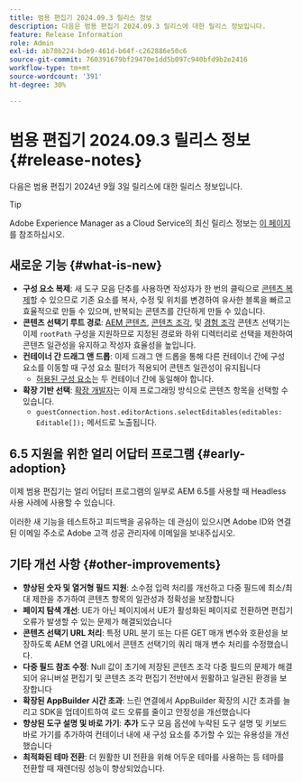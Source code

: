 ```yaml
---
title: 범용 편집기 2024.09.3 릴리스 정보
description: 다음은 범용 편집기 2024.09.3 릴리스에 대한 릴리스 정보입니다.
feature: Release Information
role: Admin
exl-id: ab78b224-bde9-461d-b64f-c262886e50c6
source-git-commit: 760391679bf29470e1dd5b097c940bfd9b2e2416
workflow-type: tm+mt
source-wordcount: '391'
ht-degree: 30%

---
```


# 범용 편집기 2024.09.3 릴리스 정보 {#release-notes}

다음은 범용 편집기 2024년 9월 3일 릴리스에 대한 릴리스 정보입니다.

>[!TIP]
>
>Adobe Experience Manager as a Cloud Service의 최신 릴리스 정보는 [이 페이지](/help/release-notes/release-notes-cloud/release-notes-current.md)를 참조하십시오.

## 새로운 기능 {#what-is-new}

* **구성 요소 복제**: 새 도구 모음 단추를 사용하면 작성자가 한 번의 클릭으로 [콘텐츠 복제](/help/sites-cloud/authoring/universal-editor/authoring.md#duplicating-components)할 수 있으므로 기존 요소를 복사, 수정 및 위치를 변경하여 유사한 블록을 빠르고 효율적으로 만들 수 있으며, 반복되는 콘텐츠를 간단하게 만들 수 있습니다.
* **콘텐츠 선택기 루트 경로**: [AEM 콘텐츠](/help/implementing/universal-editor/field-types.md#aem-content), [콘텐츠 조각,](/help/implementing/universal-editor/field-types.md#content-fragment) 및 [경험 조각](/help/implementing/universal-editor/field-types.md#experience-fragment) 콘텐츠 선택기는 이제 `rootPath` 구성을 지원하므로 지정된 경로와 하위 디렉터리로 선택을 제한하여 콘텐츠 일관성을 유지하고 작성자 효율성을 높입니다.
* **컨테이너 간 드래그 앤 드롭**: 이제 드래그 앤 드롭을 통해 다른 컨테이너 간에 구성 요소를 이동할 때 구성 요소 필터가 적용되어 콘텐츠 일관성이 유지됩니다
   * [허용된 구성 요소](/help/implementing/universal-editor/customizing.md#filtering-components)는 두 컨테이너 간에 동일해야 합니다.
* **확장 기반 선택**: [확장 개발자](/help/implementing/universal-editor/customizing.md#extending)는 이제 프로그래밍 방식으로 콘텐츠 항목을 선택할 수 있습니다.
   * `guestConnection.host.editorActions.selectEditables(editables: Editable[]);` 메서드로 노출됩니다.

## 6.5 지원을 위한 얼리 어답터 프로그램 {#early-adoption}

이제 범용 편집기는 얼리 어답터 프로그램의 일부로 AEM 6.5를 사용할 때 Headless 사용 사례에 사용할 수 있습니다.

이러한 새 기능을 테스트하고 피드백을 공유하는 데 관심이 있으시면 Adobe ID와 연결된 이메일 주소로 Adobe 고객 성공 관리자에 이메일을 보내주십시오.

## 기타 개선 사항 {#other-improvements}

* **향상된 숫자 및 열거형 필드 지원**: 소수점 입력 처리를 개선하고 다중 필드에 최소/최대 제한을 추가하여 콘텐츠 항목의 일관성과 정확성을 보장합니다
* **페이지 탐색 개선**: UE가 아닌 페이지에서 UE가 활성화된 페이지로 전환하면 편집기 오류가 발생할 수 있는 문제가 해결되었습니다
* **콘텐츠 선택기 URL 처리**: 특정 URL 분기 또는 다른 GET 매개 변수와 호환성을 보장하도록 AEM 연결 URL에서 콘텐츠 선택기의 쿼리 매개 변수 처리를 수정했습니다.
* **다중 필드 참조 수정**: Null 값이 초기에 저장된 콘텐츠 조각 다중 필드의 문제가 해결되어 유니버설 편집기 및 콘텐츠 조각 편집기 전반에서 원활하고 일관된 환경을 보장합니다
* **확장된 AppBuilder 시간 초과**: 느린 연결에서 AppBuilder 확장의 시간 초과를 늘리고 SDK을 업데이트하여 로드 오류를 줄이고 안정성을 개선했습니다
* **향상된 도구 설명 및 바로 가기**: **추가** 도구 모음 옵션에 누락된 도구 설명 및 키보드 바로 가기를 추가하여 컨테이너 내에 새 구성 요소를 추가할 수 있는 유용성을 개선했습니다
* **최적화된 테마 전환**: 더 원활한 UI 전환을 위해 어두운 테마를 사용하는 등 테마를 전환할 때 재렌더링 성능이 향상되었습니다.
